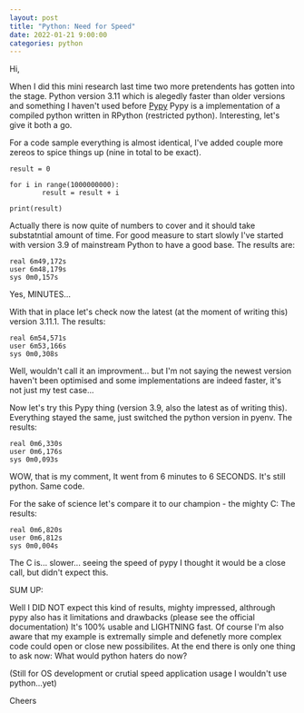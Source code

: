 ```yaml
---
layout: post
title: "Python: Need for Speed"
date: 2022-01-21 9:00:00
categories: python
---
```


Hi,

When I did this mini research last time two more pretendents has gotten into the stage.
Python version 3.11 which is alegedly faster than older versions and something I haven't used before
[Pypy](http://www.pypy.org) Pypy is a implementation of a compiled python written in RPython (restricted python).
Interesting, let's give it both a go.


For a code sample everything is almost identical, I've added couple more zereos to spice things up (nine in total to be exact).

```
result = 0

for i in range(1000000000):
        result = result + i

print(result)
```

Actually there is now quite of numbers to cover and it should take substatntial amount of time.
For good measure to start slowly I've started with version 3.9 of mainstream Python to have a good base.
The results are:

```
real 6m49,172s
user 6m48,179s
sys 0m0,157s
```

Yes, MINUTES...


With that in place let's check now the latest (at the moment of writing this) version 3.11.1.
The results:

```
real 6m54,571s
user 6m53,166s
sys 0m0,308s
```

Well, wouldn't call it an improvment... but I'm not saying the newest version haven't been optimised and
some implementations are indeed faster, it's not just my test case...


Now let's try this Pypy thing (version 3.9, also the latest as of writing this).
Everything stayed the same, just switched the python version in pyenv.
The results:

```
real 0m6,330s
user 0m6,176s
sys 0m0,093s
```

WOW, that is my comment, It went from 6 minutes to 6 SECONDS.
It's still python. Same code.


For the sake of science let's compare it to our champion - the mighty C:
The results:

```
real 0m6,820s
user 0m6,812s
sys 0m0,004s
```

The C is... slower...
seeing the speed of pypy I thought it would be a close call, but didn't expect this.


SUM UP:

Well I DID NOT expect this kind of results, mighty impressed, althrough pypy also has it limitations and drawbacks
(please see the official documentation)
It's 100% usable and LIGHTNING fast. Of course I'm also aware that my example is extremally simple
and defenetly more complex code could open or close new possibilites.
At the end there is only one thing to ask now: What would python haters do now?


(Still for OS development or crutial speed application usage I wouldn't use python...yet)


Cheers
